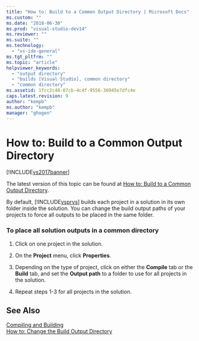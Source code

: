 ```yaml
---
title: "How to: Build to a Common Output Directory | Microsoft Docs"
ms.custom: ""
ms.date: "2018-06-30"
ms.prod: "visual-studio-dev14"
ms.reviewer: ""
ms.suite: ""
ms.technology: 
  - "vs-ide-general"
ms.tgt_pltfrm: ""
ms.topic: "article"
helpviewer_keywords: 
  - "output directory"
  - "builds [Visual Studio], common directory"
  - "common directory"
ms.assetid: 1fcc2c48-07cb-4c4f-9556-36945e7dfc4e
caps.latest.revision: 9
author: "kempb"
ms.author: "kempb"
manager: "ghogen"
---
```

# How to: Build to a Common Output Directory
[!INCLUDE[vs2017banner](../includes/vs2017banner.md)]

The latest version of this topic can be found at [How to: Build to a Common Output Directory](https://docs.microsoft.com/visualstudio/ide/how-to-build-to-a-common-output-directory).  
  
By default, [!INCLUDE[vsprvs](../includes/vsprvs-md.md)] builds each project in a solution in its own folder inside the solution. You can change the build output paths of your projects to force all outputs to be placed in the same folder.  
  
### To place all solution outputs in a common directory  
  
1.  Click on one project in the solution.  
  
2.  On the **Project** menu, click **Properties**.  
  
3.  Depending on the type of project, click on either the **Compile** tab or the **Build** tab, and set the **Output path** to a folder to use for all projects in the solution.  
  
4.  Repeat steps 1-3 for all projects in the solution.  
  
## See Also  
 [Compiling and Building](../ide/compiling-and-building-in-visual-studio.md)   
 [How to: Change the Build Output Directory](../ide/how-to-change-the-build-output-directory.md)



